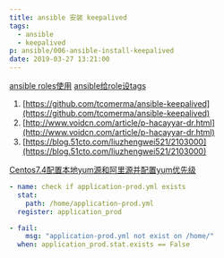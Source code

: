 ```yaml
---
title: ansible 安装 keepalived
tags:
  - ansible
  - keepalived
p: ansible/006-ansible-install-keepalived
date: 2019-03-27 13:21:00
---
```


[ansible roles使用](https://ansible-tran.readthedocs.io/en/latest/docs/playbooks_roles.html)
[ansible给role设tags](https://ansible-tran.readthedocs.io/en/latest/docs/playbooks_tags.html)

1. [https://github.com/tcomerma/ansible-keepalived](https://github.com/tcomerma/ansible-keepalived)
2. [http://www.voidcn.com/article/p-hacayyar-dr.html](http://www.voidcn.com/article/p-hacayyar-dr.html)
3. [https://blog.51cto.com/liuzhengwei521/2103000](https://blog.51cto.com/liuzhengwei521/2103000)


[Centos7.4配置本地yum源和阿里源并配置yum优先级](https://blog.csdn.net/wz947324/article/details/80323559)

```yml
- name: check if application-prod.yml exists
  stat:
    path: /home/application-prod.yml
  register: application_prod

- fail:
    msg: "application-prod.yml not exist on /home/"
  when: application_prod.stat.exists == False
```


